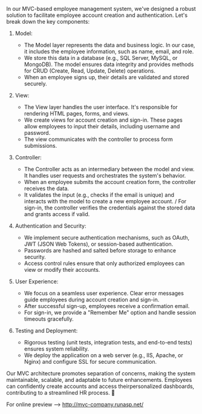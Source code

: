 In our MVC-based employee management system, we've designed a robust solution to facilitate employee account creation and authentication. Let's break down the key components:

1. Model:

     - The Model layer represents the data and business logic. In our case, it includes the employee information, such as name, email, and role.
     * We store this data in a database (e.g., SQL Server, MySQL, or MongoDB). The model ensures data integrity and provides methods for CRUD (Create, Read, Update, Delete) operations.
     + When an employee signs up, their details are validated and stored securely.

2. View:

     - The View layer handles the user interface. It's responsible for rendering HTML pages, forms, and views.
     * We create views for account creation and sign-in. These pages allow employees to input their details, including username and password.
     + The view communicates with the controller to process form submissions.

3. Controller:

     - The Controller acts as an intermediary between the model and view. It handles user requests and orchestrates the system's behavior.
     + When an employee submits the account creation form, the controller receives the data.
     * It validates the input (e.g., checks if the email is unique) and interacts with the model to create a new employee account.
  / For sign-in, the controller verifies the credentials against the stored data and grants access if valid.

4. Authentication and Security:

     - We implement secure authentication mechanisms, such as OAuth, JWT (JSON Web Tokens), or session-based authentication.
     + Passwords are hashed and salted before storage to enhance security.
     * Access control rules ensure that only authorized employees can view or modify their accounts.

5. User Experience:

     - We focus on a seamless user experience. Clear error messages guide employees during account creation and sign-in.
     + After successful sign-up, employees receive a confirmation email.
     * For sign-in, we provide a "Remember Me" option and handle session timeouts gracefully.

6. Testing and Deployment:

     - Rigorous testing (unit tests, integration tests, and end-to-end tests) ensures system reliability.
     + We deploy the application on a web server (e.g., IIS, Apache, or Nginx) and configure SSL for secure communication.

Our MVC architecture promotes separation of concerns, making the system maintainable, scalable, and adaptable to future enhancements. Employees can confidently create accounts and access theirpersonalized dashboards, contributing to a streamlined HR process. 🚀

For online preview --> http://mvc-company.runasp.net/
